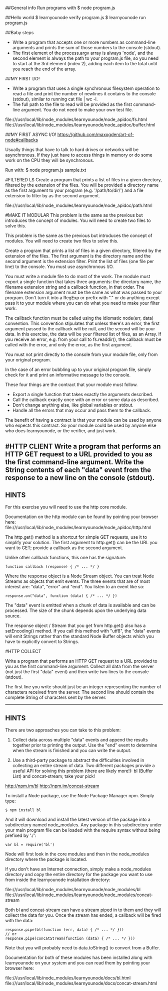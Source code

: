 ##General info
Run programs with
$ node program.js

##Hello world
$ learnyounode verify program.js
$ learnyounode run program.js

##Baby steps
* Write a program that accepts one or more numbers as command-line arguments and prints the sum of those numbers to the console (stdout).
* The first element of the process.argv array is always 'node', and the second element is always the path to your program.js file, so you need to start at the 3rd element (index 2), adding each item to the total until you reach the end of the array.

##MY FIRST I/O!
* Write a program that uses a single synchronous filesystem operation to read a file and print the number of newlines it contains to the console (stdout), similar to running cat file | wc -l.
* The full path to the file to read will be provided as the first command-line argument. You do not need to make your own test file. 

file:///usr/local/lib/node_modules/learnyounode/node_apidoc/fs.html
file:///usr/local/lib/node_modules/learnyounode/node_apidoc/buffer.html

##MY FIRST ASYNC I/O!
https://github.com/maxogden/art-of-node#callbacks

Usually things that have to talk to hard drives or networks will be asynchronous. If they just have to access things in memory or do some work on the CPU they will be synchronous.

Run with:
$  node program.js sample.txt

#FILTERED LS
Create a program that prints a list of files in a given directory, filtered by the extension of the files. You will be provided a directory name as the first argument to your program (e.g. '/path/to/dir/') and a file extension to filter by as the second argument.

file:///usr/local/lib/node_modules/learnyounode/node_apidoc/path.html

#MAKE IT MODULAR
This problem is the same as the previous but introduces the concept of modules. You will need to create two files to solve this.

This problem is the same as the previous but introduces the concept of modules. You will need to create two files to solve this.

Create a program that prints a list of files in a given directory, filtered by the extension of the files. The first argument is the directory name and the second argument is the extension filter. Print the list of files (one file per line) to the console. You must use asynchronous I/O.

You must write a module file to do most of the work. The module must export a single function that takes three arguments: the directory name, the filename extension string and a callback function, in that order. The filename extension argument must be the same as what was passed to your program. Don't turn it into a RegExp or prefix with "." or do anything except pass it to your module where you can do what you need to make your filter work.

The callback function must be called using the idiomatic node(err, data) convention. This convention stipulates that unless there's an error, the first argument passed to the callback will be null, and the second will be your data. In this exercise, the data will be your filtered list of files, as an Array. If you receive an error, e.g. from your call to  fs.readdir(), the callback must be called with the error, and only the error, as the first argument.

You must not print directly to the console from your module file, only from your original program.

In the case of an error bubbling up to your original program file, simply check for it and print an informative message to the console.

These four things are the contract that your module must follow.

  * Export a single function that takes exactly the arguments described.
  * Call the callback exactly once with an error or some data as described.
  * Don't change anything else, like global variables or stdout.
  * Handle all the errors that may occur and pass them to the callback.

The benefit of having a contract is that your module can be used by anyone who expects this contract. So your module could be used by anyone else who does learnyounode, or the verifier, and just work.



#HTTP CLIENT
Write a program that performs an HTTP GET request to a URL provided to you as the first command-line argument. Write the String contents of each "data" event from the response to a new line on the console (stdout).
-------------------------------------------------------------------------------

## HINTS

For this exercise you will need to use the http core module.

Documentation on the http module can be found by pointing your browser here:
  file:///usr/local/lib/node_modules/learnyounode/node_apidoc/http.html

The http.get() method is a shortcut for simple GET requests, use it to simplify your solution. The first argument to http.get() can be the URL you want to GET; provide a callback as the second argument.

Unlike other callback functions, this one has the signature:

    function callback (response) { /* ... */ }

Where the response object is a Node Stream object. You can treat Node Streams as objects that emit events. The three events that are of most interest are: "data", "error" and "end". You listen to an event like so:

    response.on("data", function (data) { /* ... */ })

The "data" event is emitted when a chunk of data is available and can be processed. The size of the chunk depends upon the underlying data source.

The response object / Stream that you get from http.get() also has a setEncoding() method. If you call this method with "utf8", the "data" events will emit Strings rather than the standard Node Buffer objects which you have to explicitly convert to Strings.




#HTTP COLLECT

Write a program that performs an HTTP GET request to a URL provided to you as the first command-line argument. Collect all data from the server (not just the first "data" event) and then write two lines to the console (stdout).

The first line you write should just be an integer representing the number of characters received from the server. The second line should contain the complete String of characters sent by the server.

-------------------------------------------------------------------------------

## HINTS

There are two approaches you can take to this problem: 

1) Collect data across multiple "data" events and append the results together prior to printing the output. Use the "end" event to determine when the stream is finished and you can write the output.

2) Use a third-party package to abstract the difficulties involved in collecting an entire stream of data. Two different packages provide a useful API for solving this problem (there are likely more!): bl (Buffer List) and concat-stream; take your pick!

  <http://npm.im/bl>
  <http://npm.im/concat-stream>

To install a Node package, use the Node Package Manager npm. Simply type:

    $ npm install bl

And it will download and install the latest version of the package into a subdirectory named node_modules. Any package in this subdirectory under your main program file can be loaded with the require syntax without being prefixed by './':

    var bl = require('bl')

Node will first look in the core modules and then in the node_modules directory where the package is located.

If you don't have an Internet connection, simply make a node_modules directory and copy the entire directory for the package you want to use from inside the learnyounode installation directory:

  file:///usr/local/lib/node_modules/learnyounode/node_modules/bl
  file:///usr/local/lib/node_modules/learnyounode/node_modules/concat-stream

Both bl and concat-stream can have a stream piped in to them and they will collect the data for you. Once the stream has ended, a callback will be fired with the data:

    response.pipe(bl(function (err, data) { /* ... */ }))
    // or
    response.pipe(concatStream(function (data) { /* ... */ }))

Note that you will probably need to data.toString() to convert from a Buffer.

Documentation for both of these modules has been installed along with learnyounode on your system and you can read them by pointing your browser here:

  file:///usr/local/lib/node_modules/learnyounode/docs/bl.html
  file:///usr/local/lib/node_modules/learnyounode/docs/concat-stream.html

